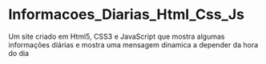 # Informacoes_Diarias_Html_Css_Js
Um site criado em Html5, CSS3 e JavaScript que mostra algumas informações diárias e mostra uma mensagem dinamica a depender da hora do dia
